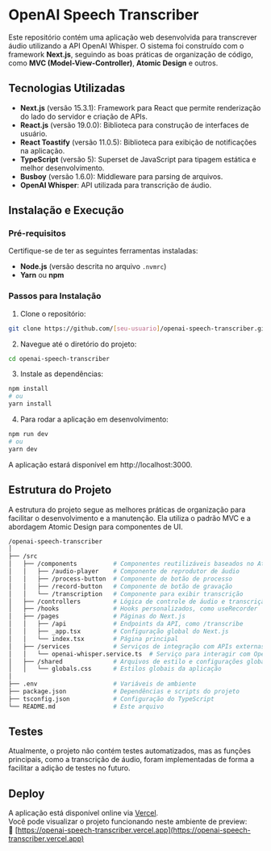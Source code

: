 # OpenAI Speech Transcriber

Este repositório contém uma aplicação web desenvolvida para transcrever áudio utilizando a API OpenAI Whisper. O sistema foi construído com o framework **Next.js**, seguindo as boas práticas de organização de código, como **MVC (Model-View-Controller)**, **Atomic Design** e outros.

## Tecnologias Utilizadas

- **Next.js** (versão 15.3.1): Framework para React que permite renderização do lado do servidor e criação de APIs.
- **React.js** (versão 19.0.0): Biblioteca para construção de interfaces de usuário.
- **React Toastify** (versão 11.0.5): Biblioteca para exibição de notificações na aplicação.
- **TypeScript** (versão 5): Superset de JavaScript para tipagem estática e melhor desenvolvimento.
- **Busboy** (versão 1.6.0): Middleware para parsing de arquivos.
- **OpenAI Whisper**: API utilizada para transcrição de áudio.

## Instalação e Execução

### Pré-requisitos

Certifique-se de ter as seguintes ferramentas instaladas:

- **Node.js** (versão descrita no arquivo `.nvmrc`)
- **Yarn** ou **npm**

### Passos para Instalação

1. Clone o repositório:

```bash
git clone https://github.com/[seu-usuario]/openai-speech-transcriber.git
```

2. Navegue até o diretório do projeto:

```bash
cd openai-speech-transcriber
```

3. Instale as dependências:

```bash
npm install
# ou
yarn install
```

4. Para rodar a aplicação em desenvolvimento:

```bash
npm run dev
# ou
yarn dev
```

A aplicação estará disponível em http://localhost:3000.

## Estrutura do Projeto
A estrutura do projeto segue as melhores práticas de organização para facilitar o desenvolvimento e a manutenção. Ela utiliza o padrão MVC e a abordagem Atomic Design para componentes de UI.

```bash
/openai-speech-transcriber
│
├── /src
│   ├── /components          # Componentes reutilizáveis baseados no Atomic Design
│   │   ├── /audio-player    # Componente de reprodutor de áudio
│   │   ├── /process-button  # Componente de botão de processo
│   │   ├── /record-button   # Componente de botão de gravação
│   │   └── /transcription   # Componente para exibir transcrição
│   ├── /controllers         # Lógica de controle de áudio e transcrição
│   ├── /hooks               # Hooks personalizados, como useRecorder
│   ├── /pages               # Páginas do Next.js
│   │   ├── /api             # Endpoints da API, como /transcribe
│   │   ├── _app.tsx         # Configuração global do Next.js
│   │   └── index.tsx        # Página principal
│   ├── /services            # Serviços de integração com APIs externas
│   │   └── openai-whisper.service.ts  # Serviço para interagir com OpenAI Whisper
│   ├── /shared              # Arquivos de estilo e configurações globais
│   │   └── globals.css      # Estilos globais da aplicação
│
├── .env                     # Variáveis de ambiente
├── package.json             # Dependências e scripts do projeto
├── tsconfig.json            # Configuração do TypeScript
└── README.md                # Este arquivo
```

## Testes
Atualmente, o projeto não contém testes automatizados, mas as funções principais, como a transcrição de áudio, foram implementadas de forma a facilitar a adição de testes no futuro.

## Deploy

A aplicação está disponível online via [Vercel](https://vercel.com).  
Você pode visualizar o projeto funcionando neste ambiente de preview:  
🔗 [https://openai-speech-transcriber.vercel.app](https://openai-speech-transcriber.vercel.app)

